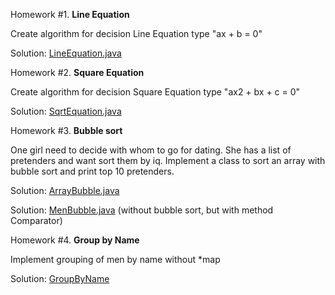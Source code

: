 
Homework #1. **Line Equation**

Сreate algorithm for decision Line Equation type "ax + b = 0"

Solution: [LineEquation.java](https://github.com/ziondamore/First/blob/master/src/LineEquation.java)

Homework #2. **Square Equation**

Сreate algorithm for decision Square Equation type "ax2 + bx + c = 0"

Solution: [SqrtEquation.java](https://github.com/ziondamore/First/blob/master/src/SqrtEquation.java)

Homework #3. **Bubble sort**

One girl need to decide with whom to go for dating. She has a list of pretenders and want sort them by iq. Implement a class to sort an array with bubble sort and print top 10 pretenders.

Solution: [ArrayBubble.java](https://github.com/ziondamore/First/blob/master/src/ArrayBubble.java)

Solution: [MenBubble.java](https://github.com/ziondamore/First/blob/master/src/MenBubble.java) (without bubble sort, but with method Comparator)

Homework #4. **Group by Name**

Implement grouping of men by name without *map

Solution: [GroupByName](https://github.com/ziondamore/First/blob/master/src/GroupByName.java)

